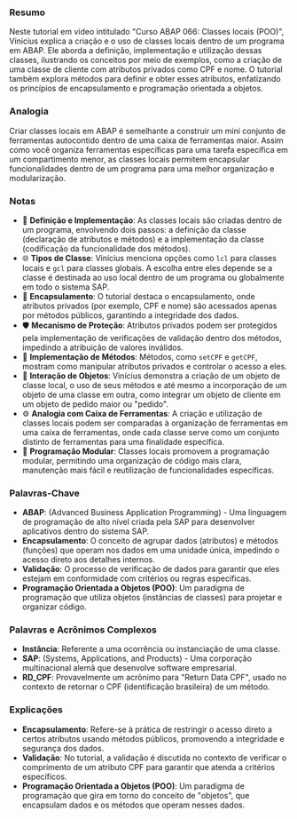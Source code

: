 ### Resumo

Neste tutorial em vídeo intitulado "Curso ABAP 066: Classes locais (POO)", Vinícius explica a criação e o uso de classes locais dentro de um programa em ABAP. Ele aborda a definição, implementação e utilização dessas classes, ilustrando os conceitos por meio de exemplos, como a criação de uma classe de cliente com atributos privados como CPF e nome. O tutorial também explora métodos para definir e obter esses atributos, enfatizando os princípios de encapsulamento e programação orientada a objetos.

### Analogia

Criar classes locais em ABAP é semelhante a construir um mini conjunto de ferramentas autocontido dentro de uma caixa de ferramentas maior. Assim como você organiza ferramentas específicas para uma tarefa específica em um compartimento menor, as classes locais permitem encapsular funcionalidades dentro de um programa para uma melhor organização e modularização.

### Notas

- 🔄 **Definição e Implementação**: As classes locais são criadas dentro de um programa, envolvendo dois passos: a definição da classe (declaração de atributos e métodos) e a implementação da classe (codificação da funcionalidade dos métodos).
- 🌐 **Tipos de Classe**: Vinícius menciona opções como `lcl` para classes locais e `gcl` para classes globais. A escolha entre eles depende se a classe é destinada ao uso local dentro de um programa ou globalmente em todo o sistema SAP.
- 🤔 **Encapsulamento**: O tutorial destaca o encapsulamento, onde atributos privados (por exemplo, CPF e nome) são acessados apenas por métodos públicos, garantindo a integridade dos dados.
- 🛡️ **Mecanismo de Proteção**: Atributos privados podem ser protegidos pela implementação de verificações de validação dentro dos métodos, impedindo a atribuição de valores inválidos.
- 🔄 **Implementação de Métodos**: Métodos, como `setCPF` e `getCPF`, mostram como manipular atributos privados e controlar o acesso a eles.
- 🔄 **Interação de Objetos**: Vinícius demonstra a criação de um objeto de classe local, o uso de seus métodos e até mesmo a incorporação de um objeto de uma classe em outra, como integrar um objeto de cliente em um objeto de pedido maior ou "pedido".
- ⚙️ **Analogia com Caixa de Ferramentas**: A criação e utilização de classes locais podem ser comparadas à organização de ferramentas em uma caixa de ferramentas, onde cada classe serve como um conjunto distinto de ferramentas para uma finalidade específica.
- 🚀 **Programação Modular**: Classes locais promovem a programação modular, permitindo uma organização de código mais clara, manutenção mais fácil e reutilização de funcionalidades específicas.

### Palavras-Chave

- **ABAP**: (Advanced Business Application Programming) - Uma linguagem de programação de alto nível criada pela SAP para desenvolver aplicativos dentro do sistema SAP.
- **Encapsulamento**: O conceito de agrupar dados (atributos) e métodos (funções) que operam nos dados em uma unidade única, impedindo o acesso direto aos detalhes internos.
- **Validação**: O processo de verificação de dados para garantir que eles estejam em conformidade com critérios ou regras específicas.
- **Programação Orientada a Objetos (POO)**: Um paradigma de programação que utiliza objetos (instâncias de classes) para projetar e organizar código.

### Palavras e Acrônimos Complexos

- **Instância**: Referente a uma ocorrência ou instanciação de uma classe.
- **SAP**: (Systems, Applications, and Products) - Uma corporação multinacional alemã que desenvolve software empresarial.
- **RD_CPF**: Provavelmente um acrônimo para "Return Data CPF", usado no contexto de retornar o CPF (identificação brasileira) de um método.

### Explicações

- **Encapsulamento**: Refere-se à prática de restringir o acesso direto a certos atributos usando métodos públicos, promovendo a integridade e segurança dos dados.
- **Validação**: No tutorial, a validação é discutida no contexto de verificar o comprimento de um atributo CPF para garantir que atenda a critérios específicos.
- **Programação Orientada a Objetos (POO)**: Um paradigma de programação que gira em torno do conceito de "objetos", que encapsulam dados e os métodos que operam nesses dados.
